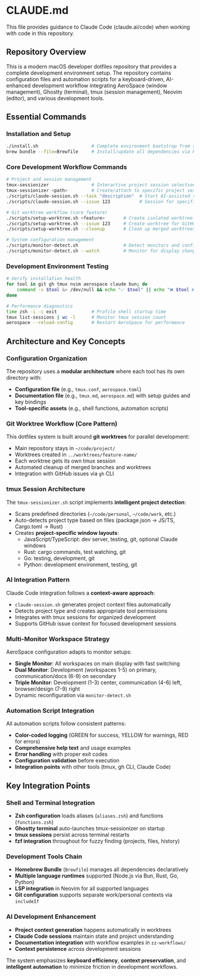 # CLAUDE.md

This file provides guidance to Claude Code (claude.ai/code) when working with code in this repository.

## Repository Overview

This is a modern macOS developer dotfiles repository that provides a complete development environment setup. The repository contains configuration files and automation scripts for a keyboard-driven, AI-enhanced development workflow integrating AeroSpace (window management), Ghostty (terminal), tmux (session management), Neovim (editor), and various development tools.

## Essential Commands

### Installation and Setup
```bash
./install.sh                    # Complete environment bootstrap from scratch
brew bundle --file=Brewfile     # Install/update all dependencies via Homebrew
```

### Core Development Workflow Commands
```bash
# Project and session management
tmux-sessionizer                # Interactive project session selection with fzf
tmux-sessionizer <path>         # Create/attach to specific project session
./scripts/claude-session.sh --task "description"  # Start AI-assisted session with context
./scripts/claude-session.sh --issue 123           # Session for specific GitHub issue

# Git worktree workflow (core feature)
./scripts/setup-worktree.sh <feature>       # Create isolated worktree for feature development
./scripts/setup-worktree.sh --issue 123     # Create worktree for GitHub issue
./scripts/setup-worktree.sh --cleanup       # Clean up merged worktrees and branches

# System configuration management
./scripts/monitor-detect.sh                 # Detect monitors and configure AeroSpace
./scripts/monitor-detect.sh --watch         # Monitor for display changes
```

### Development Environment Testing
```bash
# Verify installation health
for tool in git gh tmux nvim aerospace claude bun; do
    command -v $tool &> /dev/null && echo "✅ $tool" || echo "❌ $tool missing"
done

# Performance diagnostics
time zsh -i -c exit             # Profile shell startup time
tmux list-sessions | wc -l      # Monitor tmux session count
aerospace --reload-config       # Restart AeroSpace for performance
```

## Architecture and Key Concepts

### Configuration Organization
The repository uses a **modular architecture** where each tool has its own directory with:
- **Configuration file** (e.g., `tmux.conf`, `aerospace.toml`)
- **Documentation file** (e.g., `tmux.md`, `aerospace.md`) with setup guides and key bindings
- **Tool-specific assets** (e.g., shell functions, automation scripts)

### Git Worktree Workflow (Core Pattern)
This dotfiles system is built around **git worktrees** for parallel development:
- Main repository stays in `~/code/project/`
- Worktrees created in `../worktrees/feature-name/`
- Each worktree gets its own tmux session
- Automated cleanup of merged branches and worktrees
- Integration with GitHub issues via `gh` CLI

### tmux Session Architecture
The `tmux-sessionizer.sh` script implements **intelligent project detection**:
- Scans predefined directories (`~/code/personal`, `~/code/work`, etc.)
- Auto-detects project type based on files (package.json → JS/TS, Cargo.toml → Rust)
- Creates **project-specific window layouts**:
  - JavaScript/TypeScript: dev server, testing, git, optional Claude windows
  - Rust: cargo commands, test watching, git
  - Go: testing, development, git
  - Python: development environment, testing, git

### AI Integration Pattern
Claude Code integration follows a **context-aware approach**:
- `claude-session.sh` generates project context files automatically
- Detects project type and creates appropriate tool permissions
- Integrates with tmux sessions for organized development
- Supports GitHub issue context for focused development sessions

### Multi-Monitor Workspace Strategy
AeroSpace configuration adapts to monitor setups:
- **Single Monitor**: All workspaces on main display with fast switching
- **Dual Monitor**: Development (workspaces 1-5) on primary, communication/docs (6-9) on secondary  
- **Triple Monitor**: Development (1-3) center, communication (4-6) left, browser/design (7-9) right
- Dynamic reconfiguration via `monitor-detect.sh`

### Automation Script Integration
All automation scripts follow consistent patterns:
- **Color-coded logging** (GREEN for success, YELLOW for warnings, RED for errors)
- **Comprehensive help text** and usage examples
- **Error handling** with proper exit codes
- **Configuration validation** before execution
- **Integration points** with other tools (tmux, gh CLI, Claude Code)

## Key Integration Points

### Shell and Terminal Integration
- **Zsh configuration** loads aliases (`aliases.zsh`) and functions (`functions.zsh`)
- **Ghostty terminal** auto-launches tmux-sessionizer on startup
- **tmux sessions** persist across terminal restarts
- **fzf integration** throughout for fuzzy finding (projects, files, history)

### Development Tools Chain
- **Homebrew Bundle** (`Brewfile`) manages all dependencies declaratively
- **Multiple language runtimes** supported (Node.js via Bun, Rust, Go, Python)
- **LSP integration** in Neovim for all supported languages
- **Git configuration** supports separate work/personal contexts via `includeIf`

### AI Development Enhancement
- **Project context generation** happens automatically in worktrees
- **Claude Code sessions** maintain state and project understanding
- **Documentation integration** with workflow examples in `zz-workflows/`
- **Context persistence** across development sessions

The system emphasizes **keyboard efficiency**, **context preservation**, and **intelligent automation** to minimize friction in development workflows.
